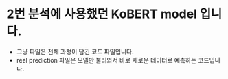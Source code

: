 # 2번 분석에 사용했던 KoBERT model 입니다.
 - 그냥 파일은 전체 과정이 담긴 코드 파일입니다.
 - real prediction 파일은 모델만 불러와서 바로 새로운 데이터로 예측하는 코드입니다.
